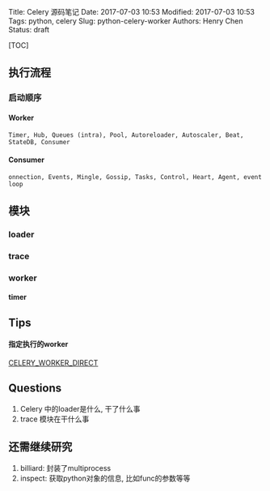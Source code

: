 Title: Celery 源码笔记
Date: 2017-07-03 10:53
Modified: 2017-07-03 10:53
Tags: python, celery
Slug: python-celery-worker
Authors: Henry Chen
Status: draft

[TOC]

## 执行流程

### 启动顺序

#### Worker

```
Timer, Hub, Queues (intra), Pool, Autoreloader, Autoscaler, Beat, StateDB, Consumer

```

#### Consumer

```
onnection, Events, Mingle, Gossip, Tasks, Control, Heart, Agent, event loop
```


## 模块

### loader

### trace

### worker

#### timer


## Tips

#### 指定执行的worker
[CELERY_WORKER_DIRECT](http://docs.celeryproject.org/en/3.1/configuration.html#celery-worker-direct)


## Questions
1. Celery 中的loader是什么, 干了什么事
2. trace 模块在干什么事


## 还需继续研究

1. billiard: 封装了multiprocess
2. inspect: 获取python对象的信息, 比如func的参数等等
